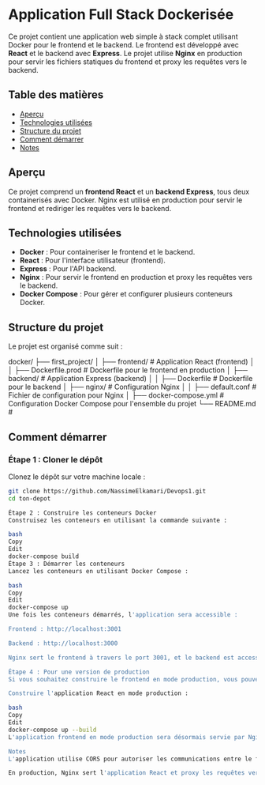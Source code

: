 # Application Full Stack Dockerisée

Ce projet contient une application web simple à stack complet utilisant Docker pour le frontend et le backend. Le frontend est développé avec **React** et le backend avec **Express**. Le projet utilise **Nginx** en production pour servir les fichiers statiques du frontend et proxy les requêtes vers le backend.

## Table des matières
- [Aperçu](#aperçu)
- [Technologies utilisées](#technologies-utilisées)
- [Structure du projet](#structure-du-projet)
- [Comment démarrer](#comment-démarrer)
- [Notes](#notes)

## Aperçu

Ce projet comprend un **frontend React** et un **backend Express**, tous deux containerisés avec Docker. Nginx est utilisé en production pour servir le frontend et rediriger les requêtes vers le backend.

## Technologies utilisées

- **Docker** : Pour containeriser le frontend et le backend.
- **React** : Pour l'interface utilisateur (frontend).
- **Express** : Pour l'API backend.
- **Nginx** : Pour servir le frontend en production et proxy les requêtes vers le backend.
- **Docker Compose** : Pour gérer et configurer plusieurs conteneurs Docker.

## Structure du projet

Le projet est organisé comme suit :

docker/
├── first_project/
│ ├── frontend/ # Application React (frontend)
│ │ ├── Dockerfile.prod # Dockerfile pour le frontend en production
│ ├── backend/ # Application Express (backend)
│ │ ├── Dockerfile # Dockerfile pour le backend
│ ├── nginx/ # Configuration Nginx
│ │ ├── default.conf # Fichier de configuration pour Nginx
│ ├── docker-compose.yml # Configuration Docker Compose pour l'ensemble du projet
└── README.md # 


## Comment démarrer

### Étape 1 : Cloner le dépôt

Clonez le dépôt sur votre machine locale :

```bash
git clone https://github.com/NassimeElkamari/Devops1.git
cd ton-depot

Étape 2 : Construire les conteneurs Docker
Construisez les conteneurs en utilisant la commande suivante :

bash
Copy
Edit
docker-compose build
Étape 3 : Démarrer les conteneurs
Lancez les conteneurs en utilisant Docker Compose :

bash
Copy
Edit
docker-compose up
Une fois les conteneurs démarrés, l'application sera accessible :

Frontend : http://localhost:3001

Backend : http://localhost:3000

Nginx sert le frontend à travers le port 3001, et le backend est accessible via le port 3000.

Étape 4 : Pour une version de production
Si vous souhaitez construire le frontend en mode production, vous pouvez utiliser Nginx pour servir les fichiers statiques générés par React :

Construire l'application React en mode production :

bash
Copy
Edit
docker-compose up --build
L'application frontend en mode production sera désormais servie par Nginx à http://localhost:3001 et le backend sera toujours accessible via http://localhost:3000.

Notes
L'application utilise CORS pour autoriser les communications entre le frontend et le backend pendant le développement local.

En production, Nginx sert l'application React et proxy les requêtes vers l'API backend.

